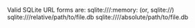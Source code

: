 Valid SQLite URL forms are:
sqlite:///:memory: (or, sqlite://)
sqlite:///relative/path/to/file.db
sqlite:////absolute/path/to/file.db